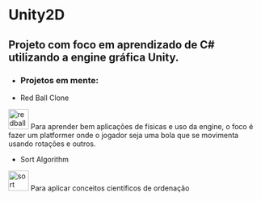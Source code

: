 # Unity2D
## Projeto com foco em aprendizado de C# utilizando a engine gráfica Unity.

- ### Projetos em mente:


- Red Ball Clone
<img src="https://user-images.githubusercontent.com/55366034/120813745-90935000-c524-11eb-98a2-cb8ec50c0f5c.png" width="40em" height="40em" alt="redball image">
Para aprender bem aplicações de físicas e uso da engine, o foco é fazer um platformer onde o jogador seja uma bola que se movimenta usando rotações e outros.

- Sort Algorithm
<img src="https://user-images.githubusercontent.com/55366034/120813939-c46e7580-c524-11eb-9665-238b60db973b.png" width="40em" height="40em" alt="sort algo">
Para aplicar conceitos científicos de ordenação
